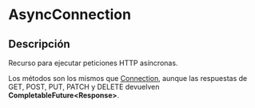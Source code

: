 # AsyncConnection

## Descripción

Recurso para ejecutar peticiones HTTP asíncronas.

Los métodos son los mismos que [Connection](Connection.md), aunque las respuestas de GET, POST, PUT, PATCH y DELETE devuelven **CompletableFuture&lt;Response&gt;**.
